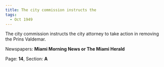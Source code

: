 ```yaml
---  
title: The city commission instructs the  
tags:  
  - Oct 1949  
---  
```

  
The city commission instructs the city attorney to take action in removing the Prins Valdemar.  
  
Newspapers: **Miami Morning News or The Miami Herald**  
  
Page: **14**, Section: **A** 
